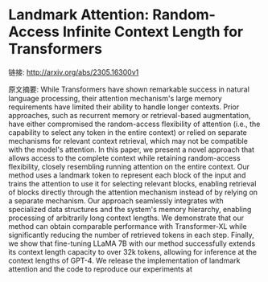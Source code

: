 # Landmark Attention: Random-Access Infinite Context Length for Transformers

链接: http://arxiv.org/abs/2305.16300v1

原文摘要:
While Transformers have shown remarkable success in natural language
processing, their attention mechanism's large memory requirements have limited
their ability to handle longer contexts. Prior approaches, such as recurrent
memory or retrieval-based augmentation, have either compromised the
random-access flexibility of attention (i.e., the capability to select any
token in the entire context) or relied on separate mechanisms for relevant
context retrieval, which may not be compatible with the model's attention. In
this paper, we present a novel approach that allows access to the complete
context while retaining random-access flexibility, closely resembling running
attention on the entire context. Our method uses a landmark token to represent
each block of the input and trains the attention to use it for selecting
relevant blocks, enabling retrieval of blocks directly through the attention
mechanism instead of by relying on a separate mechanism. Our approach
seamlessly integrates with specialized data structures and the system's memory
hierarchy, enabling processing of arbitrarily long context lengths. We
demonstrate that our method can obtain comparable performance with
Transformer-XL while significantly reducing the number of retrieved tokens in
each step. Finally, we show that fine-tuning LLaMA 7B with our method
successfully extends its context length capacity to over 32k tokens, allowing
for inference at the context lengths of GPT-4. We release the implementation of
landmark attention and the code to reproduce our experiments at
